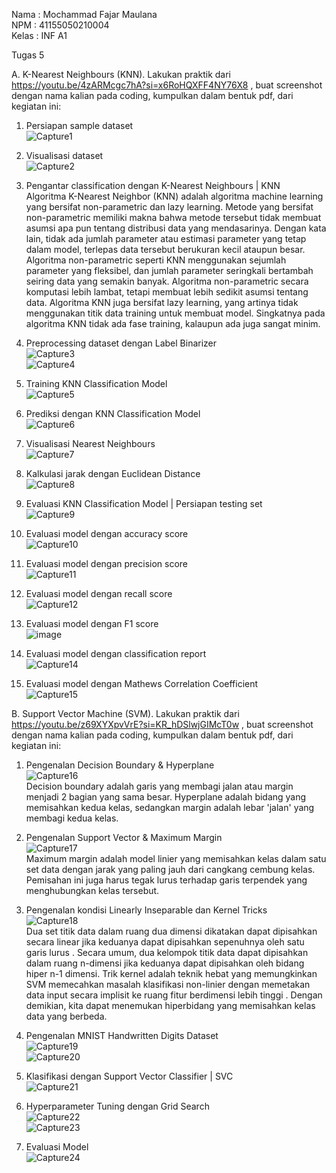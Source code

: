 Nama : Mochammad Fajar Maulana<br>
NPM  : 41155050210004<br>
Kelas : INF A1

Tugas 5

A.	K-Nearest Neighbours (KNN). Lakukan praktik dari https://youtu.be/4zARMcgc7hA?si=x6RoHQXFF4NY76X8 , buat screenshot dengan nama kalian pada coding, kumpulkan dalam bentuk pdf, dari kegiatan ini:<br>

1.	Persiapan sample dataset<br>
![Capture1](https://github.com/user-attachments/assets/1a50a103-5dfa-40bc-9f0d-7aeb27b62879)

2.	Visualisasi dataset<br>
![Capture2](https://github.com/user-attachments/assets/82ad0c6c-3621-4d0c-84d3-5b7de7e10d3d)

3.	Pengantar classification dengan K-Nearest Neighbours | KNN<br>
Algoritma K-Nearest Neighbor (KNN) adalah algoritma machine learning yang bersifat non-parametric dan lazy learning. Metode yang bersifat non-parametric memiliki makna bahwa metode tersebut tidak membuat asumsi apa pun tentang distribusi data yang mendasarinya. Dengan kata lain, tidak ada jumlah parameter atau estimasi parameter yang tetap dalam model, terlepas data tersebut berukuran kecil ataupun besar.
Algoritma non-parametric seperti KNN menggunakan sejumlah parameter yang fleksibel, dan jumlah parameter seringkali bertambah seiring data yang semakin banyak. Algoritma non-parametric secara komputasi lebih lambat, tetapi membuat lebih sedikit asumsi tentang data. Algoritma KNN juga bersifat lazy learning, yang artinya tidak menggunakan titik data training untuk membuat model. Singkatnya pada algoritma KNN tidak ada fase training, kalaupun ada juga sangat minim.

4.	Preprocessing dataset dengan Label Binarizer<br>
![Capture3](https://github.com/user-attachments/assets/4b25347f-171c-47ce-b562-34cd9f593aa9) <br>
![Capture4](https://github.com/user-attachments/assets/7a177355-cc55-4798-abca-2583757ec691)

5.	Training KNN Classification Model<br>
![Capture5](https://github.com/user-attachments/assets/473e11f6-70e0-4f98-964d-2e1a4665c284)
 
6.	Prediksi dengan KNN Classification Model<br>
![Capture6](https://github.com/user-attachments/assets/051a4347-126c-45f6-857b-c4b97f51951f)

7.	Visualisasi Nearest Neighbours<br>
![Capture7](https://github.com/user-attachments/assets/e703affb-d9e6-488d-aa45-49f371674877)

8.	Kalkulasi jarak dengan Euclidean Distance<br>
![Capture8](https://github.com/user-attachments/assets/70f9ad6c-0a8b-404a-9ac7-f89856f879b6)

9.	Evaluasi KNN Classification Model | Persiapan testing set<br>
![Capture9](https://github.com/user-attachments/assets/0cc51bbc-d338-4874-914d-a7cca164c817)

10.	Evaluasi model dengan accuracy score<br>
![Capture10](https://github.com/user-attachments/assets/84e65db5-2e58-4568-917b-8694054a49f8)

11.	Evaluasi model dengan precision score<br>
![Capture11](https://github.com/user-attachments/assets/2d4952c0-b373-4993-b9f2-e45070a59795)

12.	Evaluasi model dengan recall score<br>
![Capture12](https://github.com/user-attachments/assets/2adad14c-f0b9-4c7f-ae4b-075f71006a11)

13.	Evaluasi model dengan F1 score<br>
![image](https://github.com/user-attachments/assets/3ab07ca8-9bd1-4b4e-b216-0ab3d6326f7d)

14.	Evaluasi model dengan classification report<br>
![Capture14](https://github.com/user-attachments/assets/5fc0faa7-7e1f-47de-80d0-602a241b22f6)

15.	Evaluasi model dengan Mathews Correlation Coefficient<br>
![Capture15](https://github.com/user-attachments/assets/d563c7bb-081d-4b2f-9476-e4c13249498b)

B.	Support Vector Machine (SVM). Lakukan praktik dari https://youtu.be/z69XYXpvVrE?si=KR_hDSlwjGIMcT0w , buat screenshot dengan nama kalian pada coding, kumpulkan dalam bentuk pdf, dari kegiatan ini:
1.	Pengenalan Decision Boundary & Hyperplane<br>
![Capture16](https://github.com/user-attachments/assets/7aafd092-971f-452b-b326-986794e5b4f0) <br>
Decision boundary adalah garis yang membagi jalan atau margin menjadi 2 bagian yang sama besar. Hyperplane adalah bidang yang memisahkan kedua kelas, sedangkan margin adalah lebar 'jalan' yang membagi kedua kelas.

2.	Pengenalan Support Vector & Maximum Margin<br>
![Capture17](https://github.com/user-attachments/assets/f35cf4a8-65bb-4544-a764-095de6ba0078) <br>
Maximum margin adalah model linier yang memisahkan kelas dalam satu set data dengan jarak yang paling jauh dari cangkang cembung kelas. Pemisahan ini juga harus tegak lurus terhadap garis terpendek yang menghubungkan kelas tersebut.

3.	Pengenalan kondisi Linearly Inseparable dan Kernel Tricks<br>
![Capture18](https://github.com/user-attachments/assets/6a9a00a5-4adc-42c5-8256-01e71e16a0cd) <br>
Dua set titik data dalam ruang dua dimensi dikatakan dapat dipisahkan secara linear jika keduanya dapat dipisahkan sepenuhnya oleh satu garis lurus . Secara umum, dua kelompok titik data dapat dipisahkan dalam ruang n-dimensi jika keduanya dapat dipisahkan oleh bidang hiper n-1 dimensi.
Trik kernel adalah teknik hebat yang memungkinkan SVM memecahkan masalah klasifikasi non-linier dengan memetakan data input secara implisit ke ruang fitur berdimensi lebih tinggi . Dengan demikian, kita dapat menemukan hiperbidang yang memisahkan kelas data yang berbeda.

4.	Pengenalan MNIST Handwritten Digits Dataset<br>
![Capture19](https://github.com/user-attachments/assets/c9b86907-1ce3-456b-92cb-48cdd8320a24) <br>
![Capture20](https://github.com/user-attachments/assets/beb661c5-cb38-4fed-a18a-bebdbb017865) <br>
 
5.	Klasifikasi dengan Support Vector Classifier | SVC<br>
![Capture21](https://github.com/user-attachments/assets/1e3cc9af-a530-4a0e-841c-e32a1ae79a4e)

6.	Hyperparameter Tuning dengan Grid Search<br>
![Capture22](https://github.com/user-attachments/assets/d432ec3a-74f1-43cc-ba27-0a1adaff2130) <br>
![Capture23](https://github.com/user-attachments/assets/4a6bb7b6-2227-4166-b494-1efee6411544) <br>
 
7.	Evaluasi Model<br>
![Capture24](https://github.com/user-attachments/assets/67686fd8-03e7-4feb-b1ad-8cbdc497dc07)
 
 
